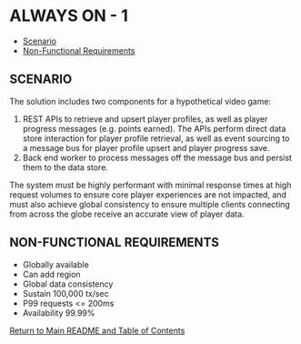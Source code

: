 # ALWAYS ON - 1

<!-- TOC -->
- [Scenario](#scenario)
- [Non-Functional Requirements](#non-functional-requirements)
<!-- /TOC -->

## SCENARIO

The solution includes two components for a hypothetical video game:

1. REST APIs to retrieve and upsert player profiles, as well as player progress messages (e.g. points earned). The APIs perform direct data store interaction for player profile retrieval, as well as event sourcing to a message bus for player profile upsert and player progress save.
2. Back end worker to process messages off the message bus and persist them to the data store.

The system must be highly performant with minimal response times at high request volumes to ensure core player experiences are not impacted, and must also achieve global consistency to ensure multiple clients connecting from across the globe receive an accurate view of player data.

## NON-FUNCTIONAL REQUIREMENTS

- Globally available
- Can add region
- Global data consistency
- Sustain 100,000 tx/sec
- P99 requests <= 200ms
- Availability  99.99%

[Return to Main README and Table of Contents](../../README.md)